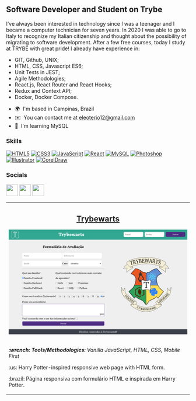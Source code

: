Software Developer and Student on Trybe
----------------------------------

I’ve always been interested in technology since I was a teenager and I became a computer technician for seven years. In 2020 I was able to go to Italy to recognize my Italian citizenship and thought about the possibility of migrating to software development. After a few free courses, today I study at TRYBE with great pride!
I already have experience in:
- GIT, Github, UNIX;
- HTML, CSS, Javascript ES6;
- Unit Tests in JEST;
- Agile Methodologies;
- React.js, React Router and React Hooks;
- Redux and Context API;
- Docker, Docker Compose.

* 🌍  I'm based in Campinas, Brazil
* ✉️  You can contact me at [eleoterio12@gmail.com](mailto:eleoterio12@gmail.com)
* 🧠  I'm learning MySQL

### Skills

<p align="left">
<a href="https://developer.mozilla.org/en-US/docs/Glossary/HTML5" target="_blank" rel="noreferrer"><img src="https://raw.githubusercontent.com/danielcranney/readme-generator/main/public/icons/skills/html5-colored.svg" width="36" height="36" alt="HTML5" /></a>
<a href="https://www.w3.org/TR/CSS/#css" target="_blank" rel="noreferrer"><img src="https://raw.githubusercontent.com/danielcranney/readme-generator/main/public/icons/skills/css3-colored.svg" width="36" height="36" alt="CSS3" /></a>
<a href="https://developer.mozilla.org/en-US/docs/Web/JavaScript" target="_blank" rel="noreferrer"><img src="https://raw.githubusercontent.com/danielcranney/readme-generator/main/public/icons/skills/javascript-colored.svg" width="36" height="36" alt="JavaScript" /></a>
<a href="https://reactjs.org/" target="_blank" rel="noreferrer"><img src="https://raw.githubusercontent.com/danielcranney/readme-generator/main/public/icons/skills/react-colored.svg" width="36" height="36" alt="React" /></a>
<a href="https://www.mysql.com/" target="_blank" rel="noreferrer"><img src="https://raw.githubusercontent.com/danielcranney/readme-generator/main/public/icons/skills/mysql-colored.svg" width="36" height="36" alt="MySQL" /></a>
<a href="https://www.adobe.com/uk/products/photoshop.html" target="_blank" rel="noreferrer"><img src="https://raw.githubusercontent.com/danielcranney/readme-generator/main/public/icons/skills/photoshop-colored.svg" width="36" height="36" alt="Photoshop" /></a>
<a href="adobe.com/uk/products/illustrator.html" target="_blank" rel="noreferrer"><img src="https://raw.githubusercontent.com/danielcranney/readme-generator/main/public/icons/skills/illustrator-colored.svg" width="36" height="36" alt="Illustrator" /></a>
<a href="https://www.coreldraw.com/" target="_blank" rel="noreferrer"><img src="https://encrypted-tbn0.gstatic.com/images?q=tbn:ANd9GcRfjn_GsMuFW7Vnda-3i75mF0ZsnM_xUvDoag&usqp=CAU" width="36" height="36" alt="CorelDraw" /></a>
</p>


### Socials

<p align="left"> <a href="https://www.github.com/joaoeleoterio" target="_blank" rel="noreferrer"><img src="https://raw.githubusercontent.com/danielcranney/readme-generator/main/public/icons/socials/github.svg" width="32" height="32" /></a> <a href="https://www.linkedin.com/in/jheleoterio" target="_blank" rel="noreferrer"><img src="https://raw.githubusercontent.com/danielcranney/readme-generator/main/public/icons/socials/linkedin.svg" width="32" height="32" /></a> <a href="https://www.twitter.com/joaoeleoterio12" target="_blank" rel="noreferrer"><img src="https://raw.githubusercontent.com/danielcranney/readme-generator/main/public/icons/socials/twitter.svg" width="32" height="32" /></a></p>
<table>
  <tr>
    <td valign="top" width="50%">
      <h2 align="center"><a href="https://github.com/raphaelalmeidamartins/trybewarts">Trybewarts</a></h2>
      <a href="https://raphaelalmeidamartins.github.io/trybewarts/"><img width="100%" src="https://github.com/joaoeleoterio/TRYBEWARTS/raw/master/pagina-principal.png" alt="Project-preview" /></a>
      <br>
      <br>
      <p><em><strong>:wrench: Tools/Methodologies:</strong> Vanilla JavaScript, HTML, CSS, Mobile First</em></p>
      <p>:us: Harry Potter-inspired responsive web page with HTML form.</p>
      <p>:brazil: Página responsiva com formulário HTML e inspirada em Harry Potter.</p>
    </td>
  </tr>
</table>
